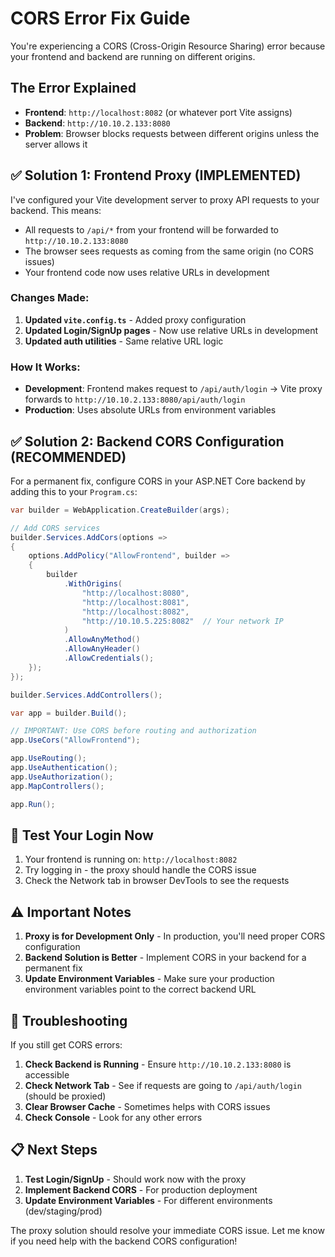 # CORS Error Fix Guide

You're experiencing a CORS (Cross-Origin Resource Sharing) error because your frontend and backend are running on different origins.

## The Error Explained

- **Frontend**: `http://localhost:8082` (or whatever port Vite assigns)
- **Backend**: `http://10.10.2.133:8080`
- **Problem**: Browser blocks requests between different origins unless the server allows it

## ✅ Solution 1: Frontend Proxy (IMPLEMENTED)

I've configured your Vite development server to proxy API requests to your backend. This means:

- All requests to `/api/*` from your frontend will be forwarded to `http://10.10.2.133:8080`
- The browser sees requests as coming from the same origin (no CORS issues)
- Your frontend code now uses relative URLs in development

### Changes Made:

1. **Updated `vite.config.ts`** - Added proxy configuration
2. **Updated Login/SignUp pages** - Now use relative URLs in development
3. **Updated auth utilities** - Same relative URL logic

### How It Works:

- **Development**: Frontend makes request to `/api/auth/login` → Vite proxy forwards to `http://10.10.2.133:8080/api/auth/login`
- **Production**: Uses absolute URLs from environment variables

## ✅ Solution 2: Backend CORS Configuration (RECOMMENDED)

For a permanent fix, configure CORS in your ASP.NET Core backend by adding this to your `Program.cs`:

```csharp
var builder = WebApplication.CreateBuilder(args);

// Add CORS services
builder.Services.AddCors(options =>
{
    options.AddPolicy("AllowFrontend", builder =>
    {
        builder
            .WithOrigins(
                "http://localhost:8080",
                "http://localhost:8081",
                "http://localhost:8082",
                "http://10.10.5.225:8082"  // Your network IP
            )
            .AllowAnyMethod()
            .AllowAnyHeader()
            .AllowCredentials();
    });
});

builder.Services.AddControllers();

var app = builder.Build();

// IMPORTANT: Use CORS before routing and authorization
app.UseCors("AllowFrontend");

app.UseRouting();
app.UseAuthentication();
app.UseAuthorization();
app.MapControllers();

app.Run();
```

## 🚀 Test Your Login Now

1. Your frontend is running on: `http://localhost:8082`
2. Try logging in - the proxy should handle the CORS issue
3. Check the Network tab in browser DevTools to see the requests

## ⚠️ Important Notes

1. **Proxy is for Development Only** - In production, you'll need proper CORS configuration
2. **Backend Solution is Better** - Implement CORS in your backend for a permanent fix
3. **Update Environment Variables** - Make sure your production environment variables point to the correct backend URL

## 🔧 Troubleshooting

If you still get CORS errors:

1. **Check Backend is Running** - Ensure `http://10.10.2.133:8080` is accessible
2. **Check Network Tab** - See if requests are going to `/api/auth/login` (should be proxied)
3. **Clear Browser Cache** - Sometimes helps with CORS issues
4. **Check Console** - Look for any other errors

## 📋 Next Steps

1. **Test Login/SignUp** - Should work now with the proxy
2. **Implement Backend CORS** - For production deployment
3. **Update Environment Variables** - For different environments (dev/staging/prod)

The proxy solution should resolve your immediate CORS issue. Let me know if you need help with the backend CORS configuration!
